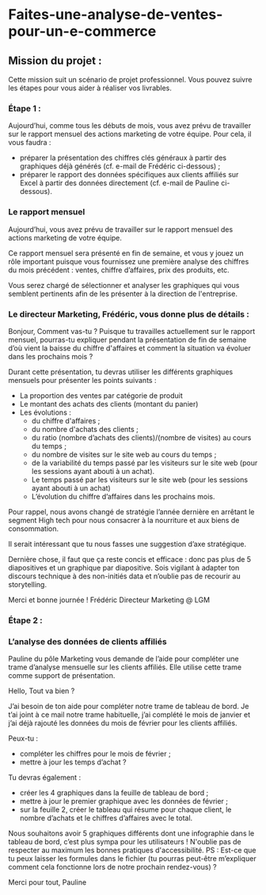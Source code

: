 # Faites-une-analyse-de-ventes-pour-un-e-commerce

## Mission du projet :
Cette mission suit un scénario de projet professionnel. Vous pouvez suivre les étapes pour vous aider à réaliser vos livrables.
### Étape 1 :
Aujourd’hui, comme tous les débuts de mois, vous avez prévu de travailler sur le rapport mensuel des actions marketing de votre équipe. 
Pour cela, il vous faudra : 
- préparer la présentation des chiffres clés généraux à partir des graphiques déjà générés (cf. e-mail de Frédéric ci-dessous) ;
- préparer le rapport des données spécifiques aux clients affiliés sur Excel à partir des données directement (cf. e-mail de Pauline ci-dessous).
### Le rapport mensuel
Aujourd’hui, vous avez prévu de travailler sur le rapport mensuel des actions marketing de votre équipe.
 
Ce rapport mensuel sera présenté en fin de semaine, et vous y jouez un rôle important puisque vous fournissez une première analyse des chiffres du mois précédent : ventes, chiffre d’affaires, prix des produits, etc. 

Vous serez chargé de sélectionner et analyser les graphiques qui vous semblent pertinents afin de les présenter à la direction de l'entreprise.
### Le directeur Marketing, Frédéric, vous donne plus de détails :
Bonjour,
Comment vas-tu ?
Puisque tu travailles actuellement sur le rapport mensuel, pourras-tu expliquer pendant la présentation de fin de semaine d’où vient la baisse du chiffre d'affaires et comment la situation va évoluer dans les prochains mois ? 

Durant cette présentation, tu devras utiliser les différents graphiques mensuels pour présenter les points suivants :

- La proportion des ventes par catégorie de produit 
- Le montant des achats des clients (montant du panier) 
- Les évolutions : 
   - du chiffre d'affaires ;
   - du nombre d'achats des clients ;
   - du ratio (nombre d’achats des clients)/(nombre de visites) au cours du temps ;
   - du nombre de visites sur le site web au cours du temps ; 
   - de la variabilité du temps passé par les visiteurs sur le site web (pour les sessions ayant abouti à un achat).
   - Le temps passé par les visiteurs sur le site web (pour les sessions ayant abouti à un achat) 
   - L’évolution du chiffre d’affaires dans les prochains mois.
 
Pour rappel, nous avons changé de stratégie l’année dernière en arrêtant le segment High tech pour nous consacrer à la nourriture et aux biens de consommation. 

Il serait intéressant que tu nous fasses une suggestion d’axe stratégique.

Dernière chose, il faut que ça reste concis et efficace : donc pas plus de 5 diapositives et un graphique par diapositive. 
Sois vigilant à adapter ton discours technique à des non-initiés data et n’oublie pas de recourir au storytelling. 

Merci et bonne journée ! 
Frédéric
Directeur Marketing @ LGM

### Étape 2 :
### L’analyse des données de clients affiliés
Pauline du pôle Marketing vous demande de l’aide pour compléter une trame d’analyse mensuelle sur les clients affiliés. Elle utilise cette trame comme support de présentation.

Hello,
Tout va bien ? 

J’ai besoin de ton aide pour compléter notre trame de tableau de bord.
Je t’ai joint à ce mail notre trame habituelle, j’ai complété  le mois de janvier et j’ai déjà rajouté les données du mois de février pour les clients affiliés. 

Peux-tu :
- compléter les chiffres pour le mois de février ;
- mettre à jour les temps d’achat ?

Tu devras également : 
- créer les 4 graphiques dans la feuille de tableau de bord ;
- mettre à jour le premier graphique avec les données de février ;
- sur la feuille 2, créer le tableau qui résume pour chaque client, le nombre d’achats et le chiffres d’affaires avec le total.
 
Nous souhaitons avoir 5 graphiques différents dont une infographie dans le tableau de bord, c’est plus sympa pour les utilisateurs ! N'oublie pas de respecter au maximum les bonnes pratiques d'accessibilité.
PS : Est-ce que tu peux laisser les formules dans le fichier (tu pourras peut-être m’expliquer comment cela fonctionne lors de notre prochain rendez-vous) ?

Merci pour tout,
Pauline
